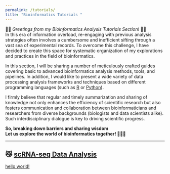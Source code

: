 ```yaml
---
permalink: /tutorials/
title: "Bioinformatics Tutorials "
---
```

🎉🎉 *Greetings from my Bioinformatics Analysis Tutorials Section!* 🎉🎉 <br/> 
In this era of information overload, re-engaging with previous analysis strategies often involves a cumbersome and inefficient sifting through a vast sea of experimental records. To overcome this challenge, I have decided to create this space for systematic organization of my explorations and practices in the field of bioinformatics.

In this section, I will be sharing a number of meticulously crafted guides covering basic to advanced bioinformatics analysis methods, tools, and pipelines. In addition, I would like to present a wide variety of data processing analysis frameworks and techniques based on different programming languages (such as [R](https://www.r-project.org/) or [Python](https://www.python.org/)).

I firmly believe that regular and timely summarization and sharing of knowledge not only enhances the efficiency of scientific research but also fosters communication and collaboration between bioinformaticians and researchers from diverse backgrounds (biologists and data scientists alike). Such interdisciplinary dialogue is key to driving scientific progress.

**So, breaking down barriers and sharing wisdom <br/>Let us explore the world of bioinformatics together! 🌴🌴🌴**

-----
## 😼 [scRNA-seq Data Analysis](../tutorials/scRNA-seq/README.md)



[hello world!](../tutorials/test01.md)
